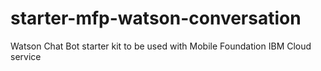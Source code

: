 # starter-mfp-watson-conversation
Watson Chat Bot starter kit to be used with Mobile Foundation IBM Cloud service
